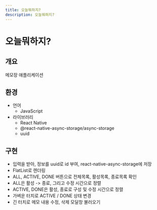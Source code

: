 ```yaml
---
title: 오늘뭐하지?
description: 오늘뭐하지?
---
```


# 오늘뭐하지?

## 개요

<!-- 이미지 -->

<!-- [![image](/img/onulmohaji.png)](https://play.google.com/store/apps/details?id=com.react_native_todo_list) -->

메모장 애플리케이션

## 환경

- 언어
  - JavaScript
- 라이브러리
  - React Native
  - @react-native-async-storage/async-storage
  - uuid

## 구현

- 입력을 받아, 정보를 uuid로 id 부여, react-native-async-storage에 저장
- FlatList로 렌더링
- ALL, ACTIVE, DONE 버튼으로 전체목록, 활성목록, 종료목록 확인
- ALL은 활성 -> 종료, 그리고 수정 시간으로 정렬
- ACTIVE, DONE은 활성, 종료로 구성 및 수정 시간으로 정렬
- 가벼운 터치로 ACTIVE / DONE 상태 변경
- 긴 터치로 메모 내용 수정, 삭제 모달창 불러오기
